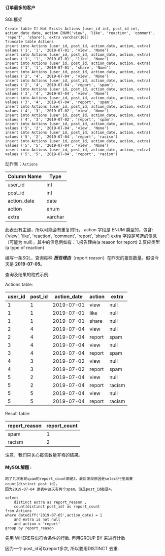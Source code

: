 ####  订单最多的客户 

SQL框架

```mysql
Create table If Not Exists Actions (user_id int, post_id int, action_date date, action ENUM('view', 'like', 'reaction', 'comment', 'report', 'share'), extra varchar(10))
Truncate table Actions
insert into Actions (user_id, post_id, action_date, action, extra) values ('1', '1', '2019-07-01', 'view', 'None')
insert into Actions (user_id, post_id, action_date, action, extra) values ('1', '1', '2019-07-01', 'like', 'None')
insert into Actions (user_id, post_id, action_date, action, extra) values ('1', '1', '2019-07-01', 'share', 'None')
insert into Actions (user_id, post_id, action_date, action, extra) values ('2', '4', '2019-07-04', 'view', 'None')
insert into Actions (user_id, post_id, action_date, action, extra) values ('2', '4', '2019-07-04', 'report', 'spam')
insert into Actions (user_id, post_id, action_date, action, extra) values ('3', '4', '2019-07-04', 'view', 'None')
insert into Actions (user_id, post_id, action_date, action, extra) values ('3', '4', '2019-07-04', 'report', 'spam')
insert into Actions (user_id, post_id, action_date, action, extra) values ('4', '3', '2019-07-02', 'view', 'None')
insert into Actions (user_id, post_id, action_date, action, extra) values ('4', '3', '2019-07-02', 'report', 'spam')
insert into Actions (user_id, post_id, action_date, action, extra) values ('5', '2', '2019-07-04', 'view', 'None')
insert into Actions (user_id, post_id, action_date, action, extra) values ('5', '2', '2019-07-04', 'report', 'racism')
insert into Actions (user_id, post_id, action_date, action, extra) values ('5', '5', '2019-07-04', 'view', 'None')
insert into Actions (user_id, post_id, action_date, action, extra) values ('5', '5', '2019-07-04', 'report', 'racism')
```

动作表：`Actions`

| Column Name | Type    |
| ----------- | ------- |
| user_id     | int     |
| post_id     | int     |
| action_date | date    |
| action      | enum    |
| extra       | varchar |

此表没有主键，所以可能会有重复的行。
action 字段是 ENUM 类型的，包含:('view', 'like', 'reaction', 'comment', 'report', 'share')
extra 字段是可选的信息（可能为 null），其中的信息例如有：1.报告理由(a reason for report) 2.反应类型(a type of reaction)

编写一条SQL，查询每种 ***报告理由***（report reason）在昨天的报告数量。假设今天是 **2019-07-05**。

查询及结果的格式示例:

Actions table:

| user_id | post_id | action_date | action | extra  |
| ------- | ------- | ----------- | ------ | ------ |
| 1       | 1       | 2019-07-01  | view   | null   |
| 1       | 1       | 2019-07-01  | like   | null   |
| 1       | 1       | 2019-07-01  | share  | null   |
| 2       | 4       | 2019-07-04  | view   | null   |
| 2       | 4       | 2019-07-04  | report | spam   |
| 3       | 4       | 2019-07-04  | view   | null   |
| 3       | 4       | 2019-07-04  | report | spam   |
| 4       | 3       | 2019-07-02  | view   | null   |
| 4       | 3       | 2019-07-02  | report | spam   |
| 5       | 2       | 2019-07-04  | view   | null   |
| 5       | 2       | 2019-07-04  | report | racism |
| 5       | 5       | 2019-07-04  | view   | null   |
| 5       | 5       | 2019-07-04  | report | racism |

Result table:

| report_reason | report_count |
| ------------- | ------------ |
| spam          | 1            |
| racism        | 2            |

注意，我们只关心报告数量非零的结果。

#### MySQL解题  :

```mysql
跑了几次发现spam的report_count都是2，最后发现原因是select行里面要count(distinct post_id)。
因为2019-07-04 原表中这天有两个spam，但是post_id都是4。

select 
    distinct extra as report_reason ,
    count(distinct post_id) as report_count
from Actions
where datediff('2019-07-05',action_date) = 1
    and extra is not null
    and action = 'report'
group by report_reason
```

先用 WHERE导出符合条件的行数.
再用GROUP BY 来进行计数

因为一个 post_id可以report多次, 所以要用DISTINCT 去重.

